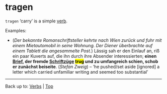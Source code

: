 # tragen

`tragen` ‘carry’ is a simple [verb](../../index.md).

Examples:

- (*Der bekannte Romanschriftsteller kehrte nach Wien zurück und fuhr mit einem Mietautomobil in seine Wohnung. Der Diener überbrachte auf einem Tablett die angesammelte Post.*) Lässig sah er den Einlauf an, riß ein paar Kuverts auf, die ihn durch ihre Absender interessierten; **einen [Brief](../../../nouns/b/br/Brief.md), der fremde [Schriftzüge](../../../nouns/s/sc/Schriftzug.md) <mark>trug</mark> und zu umfangreich schien, schob er zunächst beiseite**. (*Stefan Zweig*) – ‘he pushed/set aside \[ignored\] a letter which carried unfamiliar writing and seemed too substantial’

----

Back up to: [Verbs](../../index.md) | [Top](../../../index.md)

